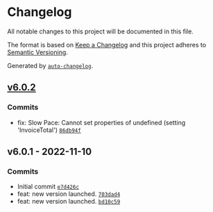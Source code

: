 # Changelog

All notable changes to this project will be documented in this file.

The format is based on [Keep a Changelog](https://keepachangelog.com/en/1.0.0/)
and this project adheres to [Semantic Versioning](https://semver.org/spec/v2.0.0.html).

Generated by [`auto-changelog`](https://github.com/CookPete/auto-changelog).

## [v6.0.2](https://github.com/UtahGooner/pace/compare/v6.0.1...v6.0.2)

### Commits

- fix: Slow Pace: Cannot set properties of undefined (setting 'InvoiceTotal') [`86db94f`](https://github.com/UtahGooner/pace/commit/86db94f0b69d8c8d97d0ee43152b1e93de247bae)

## v6.0.1 - 2022-11-10

### Commits

- Initial commit [`e7d426c`](https://github.com/UtahGooner/pace/commit/e7d426ce839f8895e4026cbfc49a318cc2b51d36)
- feat: new version launched. [`703dad4`](https://github.com/UtahGooner/pace/commit/703dad4df2631050325d3e24fa79ab9b1df2bee8)
- feat: new version launched. [`bd10c59`](https://github.com/UtahGooner/pace/commit/bd10c59950212cea81b424a3033977ebe485db9d)
